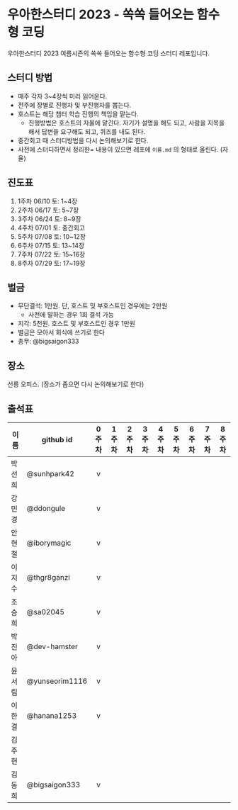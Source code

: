 # 우아한스터디 2023 - 쏙쏙 들어오는 함수형 코딩

우아한스터디 2023 여름시즌의 쏙쏙 들어오는 함수형 코딩 스터디 레포입니다.


## 스터디 방법

- 매주 각자 3~4장씩 미리 읽어온다.
- 전주에 장별로 진행자 및 부진행자를 뽑는다.
- 호스트는 해당 챕터 학습 진행의 책임을 맡는다.
	- 진행방법은 호스트의 자율에 맡긴다. 자기가 설명을 해도 되고, 사람을 지목을 해서 답변을 요구해도 되고, 퀴즈를 내도 된다.
- 중간회고 때 스터디방법을 다시 논의해보기로 한다.
- 사전에 스터디하면서 정리한= 내용이 있으면 레포에 `이름.md`  의 형태로 올린다. (자율)

## 진도표

1. 1주차 06/10 토: 1~4장
2. 2주차 06/17 토: 5~7장
3. 3주차 06/24 토: 8~9장
4. 4주차 07/01 토: 중간회고
5. 5주차 07/08 토: 10~12장
6. 6주차 07/15 토: 13~14장
7. 7주차 07/22 토: 15~16장
8. 8주차 07/29 토: 17~19장


## 벌금

- 무단결석: 1만원. 단, 호스트 및 부호스트인 경우에는 2만원
	- 사전에 말하는 경우 1회 결석 가능
- 지각: 5천원. 호스트 및 부호스트인 경우 1만원
- 벌금은 모아서 회식에 쓰기로 한다
- 총무: @bigsaigon333


## 장소
선릉 오피스. (장소가 좁으면 다시 논의해보기로 한다)


## 출석표
| 이름   | github id      | 0주차 | 1주차 | 2주차 | 3주차 | 4주차 | 5주차 | 6주차 | 7주차 | 8주차 |
| ------ | -------------- | :---: | :---: | :---: | :---: | :---: | :---: | :---: | :---: | :---: |
| 박선희 | @sunhpark42    |   v   |       |       |       |       |       |       |       |       |
| 강민경 | @ddongule      |   v   |       |       |       |       |       |       |       |       |
| 안현철 | @iborymagic    |   v   |       |       |       |       |       |       |       |       |
| 이지수 | @thgr8ganzi    |   v   |       |       |       |       |       |       |       |       |
| 조승희 | @sa02045       |   v   |       |       |       |       |       |       |       |       |
| 박진아 | @dev-hamster   |   v   |       |       |       |       |       |       |       |       |
| 윤서림 | @yunseorim1116 |   v   |       |       |       |       |       |       |       |       |
| 이한결 | @hanana1253    |   v   |       |       |       |       |       |       |       |       |
| 김주현 |                |       |       |       |       |       |       |       |       |       |
| 김동희 | @bigsaigon333  |   v   |       |       |       |       |       |       |       |       |
